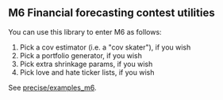 
## M6 Financial forecasting contest utilities

You can use this library to enter M6 as follows:

   1. Pick a cov estimator (i.e. a "cov skater"), if you wish
   2. Pick a portfolio generator, if you wish
   3. Pick extra shrinkage params, if you wish
   4. Pick love and hate ticker lists, if you wish

See [precise/examples_m6](https://github.com/microprediction/precise/tree/main/examples_m6). 
